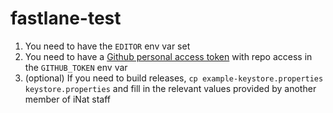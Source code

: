 # fastlane-test

1. You need to have the `EDITOR` env var set
1. You need to have a [Github personal access token](https://github.com/settings/tokens/) with repo access in the `GITHUB_TOKEN` env var
1. (optional) If you need to build releases, `cp example-keystore.properties keystore.properties` and fill in the relevant values provided by another member of iNat staff
